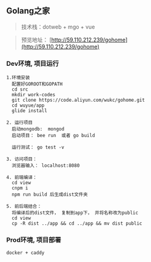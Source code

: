 
## Golang之家

> 技术栈：dotweb + mgo + vue

> 预览地址： [http://59.110.212.239/gohome](http://59.110.212.239/gohome)

### Dev环境, 项目运行

```
1.环境安装
  配置好GOROOT和GOPATH
  cd src
  mkdir work-codes
  git clone https://code.aliyun.com/wukc/gohome.git
  cd wuyue/app
  glide install

2. 运行项目
  启动mongodb:  mongod
  启动项目： bee run  或者 go build 

  运行测试： go test -v

3. 访问项目：
  浏览器输入： localhost:8080

4. 前端编译：
  cd view
  cnpm i
  npm run build 后生成dist文件夹

5. 前后端结合： 
  将编译后的dist文件， 复制到app下， 并将名称改为public
  cd view 
  cp -R dist ../app && cd ../app && mv dist public

```

### Prod环境, 项目部署

```
docker + caddy

```